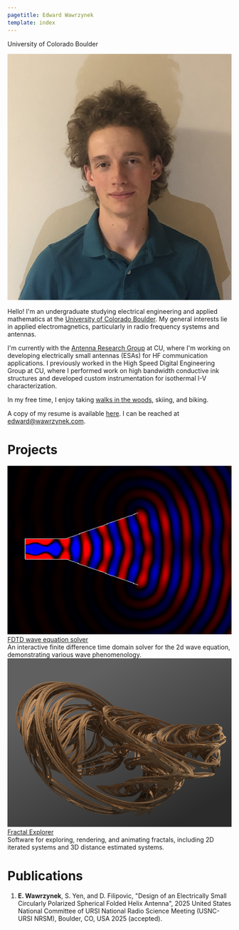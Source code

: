 ```yaml
---
pagetitle: Edward Wawrzynek
template: index
---
```


<p class="subtitle">University of Colorado Boulder</p>

<img src="images/edward_wawrzynek.jpg" class="headshot" alt="Edward R. Wawrzynek"/>

Hello! I'm an undergraduate studying electrical engineering and applied mathematics at the [University of Colorado Boulder](https://www.colorado.edu). My general interests lie in applied electromagnetics, particularly in radio frequency systems and antennas.

I'm currently with the [Antenna Research Group](https://www.colorado.edu/lab/antenna/) at CU, where I'm working on developing electrically small antennas (ESAs) for HF communication applications. I previously worked in the High Speed Digital Engineering Group at CU, where I performed work on high bandwidth conductive ink structures and developed custom instrumentation for isothermal I-V characterization.

In my free time, I enjoy taking [walks in the woods](/hiking.html), skiing, and biking. 

A copy of my resume is available [here](/resume.html). I can be reached at <a href="mailto: edward@wawrzynek.com">edward@wawrzynek.com</a>.

# Projects


<div class="project_cont">
<div class="project">
<div><img src="images/2024-05-28-fdtd-wave-equation/header.png"/></div>
<div class="project_title"><a href="fdtd_wave.html">FDTD wave equation solver</a></div>
<div class="project_summary">
An interactive finite difference time domain solver for the 2d wave equation, demonstrating various wave phenomenology.
</div>
<a class="project_link" href="fdtd_wave_eq.html"></a>
</div>
<div class="project">
<div><img src="images/2024-05-27-fractal-explorer/header.png"/></div>
<div class="project_title"><a href="http://fractal.wawrzynek.com">Fractal Explorer</a></div>
<div class="project_summary">
Software for exploring, rendering, and animating fractals, including 2D iterated systems and 3D distance estimated systems.
</div>
<a class="project_link" href="http://fractal.wawrzynek.com"></a>
</div>
</div>

# Publications
1. <b>E. Wawrzynek</b>, S. Yen, and D. Filipovic, "Design of an Electrically Small Circularly Polarized Spherical Folded Helix Antenna", 2025 United States National Committee of URSI National Radio Science Meeting (USNC-URSI NRSM), Boulder, CO, USA 2025 (accepted).

